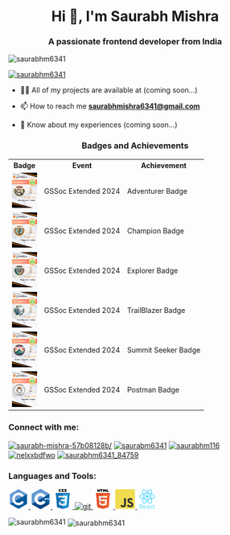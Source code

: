 <h1 align="center">Hi 👋, I'm Saurabh Mishra</h1>
<h3 align="center">A passionate frontend developer from India</h3>

<p align="left"> <img src="https://komarev.com/ghpvc/?username=saurabhm6341&label=Profile%20views&color=0e75b6&style=flat" alt="saurabhm6341" /> </p>

<p align="left"> <a href="https://github.com/ryo-ma/github-profile-trophy"><img src="https://github-profile-trophy.vercel.app/?username=saurabhm6341" alt="saurabhm6341" /></a> </p>

- 👨‍💻 All of my projects are available at (coming soon...)

- 📫 How to reach me **saurabhmishra6341@gmail.com**

- 📄 Know about my experiences (coming soon...)

<h3 align = "center">Badges and Achievements</h3>
<p align = "center">
<table>
  <tr>
    <th>Badge</th>
    <th>Event</th>
    <th>Achievement</th>
  </tr>
  <tr>
    <td><img src="./adventurer_badge.png" alt="Badge 1" width="50"></td>
    <td>GSSoc Extended 2024</td>
    <td>Adventurer Badge</td>
  </tr>
  <tr>
    <td><img src="./champion_badge.png" alt="Badge 2" width="50"></td>
    <td>GSSoc Extended 2024</td>
    <td>Champion Badge</td>
  </tr>
  <tr>
    <td><img src="./Share Badge (1).png" alt="Badge 3" width="50"></td>
    <td>GSSoc Extended 2024</td>
    <td>Explorer Badge</td>
  </tr>
  <tr>
    <td><img src="./trailblazer_bagde.png" alt="Badge 4" width="50"></td>
    <td>GSSoc Extended 2024</td>
    <td>TrailBlazer Badge</td>
  </tr>
  <tr>
    <td><img src="./summit_badge.png" alt="Badge 4" width="50"></td>
    <td>GSSoc Extended 2024</td>
    <td>Summit Seeker Badge</td>
  </tr>
  <tr>
    <td><img src="./postman_badge.png" alt="Badge 4" width="50"></td>
    <td>GSSoc Extended 2024</td>
    <td>Postman Badge</td>
  </tr>
</table>
</p>
<h3 align="left">Connect with me:</h3>
<p align="left">
<a href="https://linkedin.com/in/saurabh-mishra-57b08128b/" target="blank"><img align="center" src="https://raw.githubusercontent.com/rahuldkjain/github-profile-readme-generator/master/src/images/icons/Social/linked-in-alt.svg" alt="saurabh-mishra-57b08128b/" height="30" width="40" /></a>
<a href="https://www.codechef.com/users/saurabm6341" target="blank"><img align="center" src="https://cdn.jsdelivr.net/npm/simple-icons@3.1.0/icons/codechef.svg" alt="saurabm6341" height="30" width="40" /></a>
<a href="https://codeforces.com/profile/saurabhm116" target="blank"><img align="center" src="https://raw.githubusercontent.com/rahuldkjain/github-profile-readme-generator/master/src/images/icons/Social/codeforces.svg" alt="saurabhm116" height="30" width="40" /></a>
<a href="https://www.leetcode.com/nelxxbdfwo" target="blank"><img align="center" src="https://raw.githubusercontent.com/rahuldkjain/github-profile-readme-generator/master/src/images/icons/Social/leet-code.svg" alt="nelxxbdfwo" height="30" width="40" /></a>
<a href="https://discord.gg/saurabhm6341_84759" target="blank"><img align="center" src="https://raw.githubusercontent.com/rahuldkjain/github-profile-readme-generator/master/src/images/icons/Social/discord.svg" alt="saurabhm6341_84759" height="30" width="40" /></a>
</p>

<h3 align="left">Languages and Tools:</h3>
<p align="left"> <a href="https://www.cprogramming.com/" target="_blank" rel="noreferrer"> <img src="https://raw.githubusercontent.com/devicons/devicon/master/icons/c/c-original.svg" alt="c" width="40" height="40"/> </a> <a href="https://www.w3schools.com/cpp/" target="_blank" rel="noreferrer"> <img src="https://raw.githubusercontent.com/devicons/devicon/master/icons/cplusplus/cplusplus-original.svg" alt="cplusplus" width="40" height="40"/> </a> <a href="https://www.w3schools.com/css/" target="_blank" rel="noreferrer"> <img src="https://raw.githubusercontent.com/devicons/devicon/master/icons/css3/css3-original-wordmark.svg" alt="css3" width="40" height="40"/> </a> <a href="https://git-scm.com/" target="_blank" rel="noreferrer"> <img src="https://www.vectorlogo.zone/logos/git-scm/git-scm-icon.svg" alt="git" width="40" height="40"/> </a> <a href="https://www.w3.org/html/" target="_blank" rel="noreferrer"> <img src="https://raw.githubusercontent.com/devicons/devicon/master/icons/html5/html5-original-wordmark.svg" alt="html5" width="40" height="40"/> </a> <a href="https://developer.mozilla.org/en-US/docs/Web/JavaScript" target="_blank" rel="noreferrer"> <img src="https://raw.githubusercontent.com/devicons/devicon/master/icons/javascript/javascript-original.svg" alt="javascript" width="40" height="40"/> </a> <a href="https://reactjs.org/" target="_blank" rel="noreferrer"> <img src="https://raw.githubusercontent.com/devicons/devicon/master/icons/react/react-original-wordmark.svg" alt="react" width="40" height="40"/> </a> </p>

<p><img align="left" src="https://github-readme-stats.vercel.app/api/top-langs?username=saurabhm6341&show_icons=true&locale=en&layout=compact" alt="saurabhm6341" /></p>

<p>&nbsp;<img align="center" src="https://github-readme-stats.vercel.app/api?username=saurabhm6341&show_icons=true&locale=en" alt="saurabhm6341" /></p>

